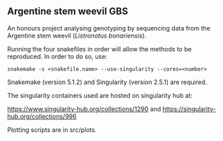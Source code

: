## Argentine stem weevil GBS

An honours project analysing genotyping by sequencing data from the Argentine stem weevil (*Listronotus bonariensis*).

Running the four snakefiles in order will allow the methods to be reproduced. In order to do so, use:

``snakemake -s <snakefile.name> --use-singularity --cores=<number> ``

Snakemake (version 5.1.2) and Singularity (version 2.5.1) are required.

The singularity containers used are hosted on singularity hub at:

https://www.singularity-hub.org/collections/1290
and
https://singularity-hub.org/collections/996

Plotting scripts are in src/plots.
